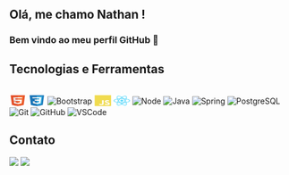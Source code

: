 ## Olá, me chamo Nathan ! 
### Bem vindo ao meu perfil GitHub 👋

## Tecnologias e Ferramentas
<div style="display: inline_block"><br>
  <img align="center" alt="HTML" height="20" width="30" src="https://raw.githubusercontent.com/devicons/devicon/master/icons/html5/html5-original.svg">
  <img align="center" alt="CSS" height="20" width="30" src="https://raw.githubusercontent.com/devicons/devicon/master/icons/css3/css3-original.svg">
  <img align="center" alt="Bootstrap" height="20" width="30" src="https://cdn.jsdelivr.net/gh/devicons/devicon/icons/bootstrap/bootstrap-plain.svg" />
  <img align="center" alt="Js" height="20" width="30" src="https://raw.githubusercontent.com/devicons/devicon/master/icons/javascript/javascript-plain.svg">  
  <img align="center" alt="React" height="20" width="30" src="https://raw.githubusercontent.com/devicons/devicon/master/icons/react/react-original.svg"> 
  <img align="center" alt="Node" height="20" width="30" src="https://cdn.jsdelivr.net/gh/devicons/devicon/icons/nodejs/nodejs-original.svg" />
  <img align="center" alt="Java" height="20" width="30" src="https://cdn.jsdelivr.net/gh/devicons/devicon/icons/java/java-original-wordmark.svg" />
  <img align="center" alt="Spring" height="20" width="30" src="https://cdn.jsdelivr.net/gh/devicons/devicon/icons/spring/spring-original.svg" />
  <img align="center" alt="PostgreSQL" height="20" width="30" src="https://cdn.jsdelivr.net/gh/devicons/devicon/icons/postgresql/postgresql-original.svg" />
  <img align="center" alt="Git" height="20" width="30" src="https://cdn.jsdelivr.net/gh/devicons/devicon/icons/git/git-original.svg" />
  <img align="center" alt="GitHub" height="20" width="30" src="https://cdn.jsdelivr.net/gh/devicons/devicon/icons/github/github-original-wordmark.svg" />
  <img align="center" alt="VSCode" height="20" width="30" src="https://cdn.jsdelivr.net/gh/devicons/devicon/icons/vscode/vscode-original.svg" />
</div>
  
 ## Contato
 
 <div>   
  <a href = "mailto:nathanoliveira3@gmail.com"><img src="https://img.shields.io/badge/-Gmail-%23333?style=for-the-badge&logo=gmail&logoColor=white" target="_blank"></a>
  <a href="https://www.linkedin.com/in/nathan-souza-de-oliveira-70b89538" target="_blank"><img src="https://img.shields.io/badge/-LinkedIn-%230077B5?style=for-the-badge&logo=linkedin&logoColor=white" target="_blank"></a> 
 </div>
